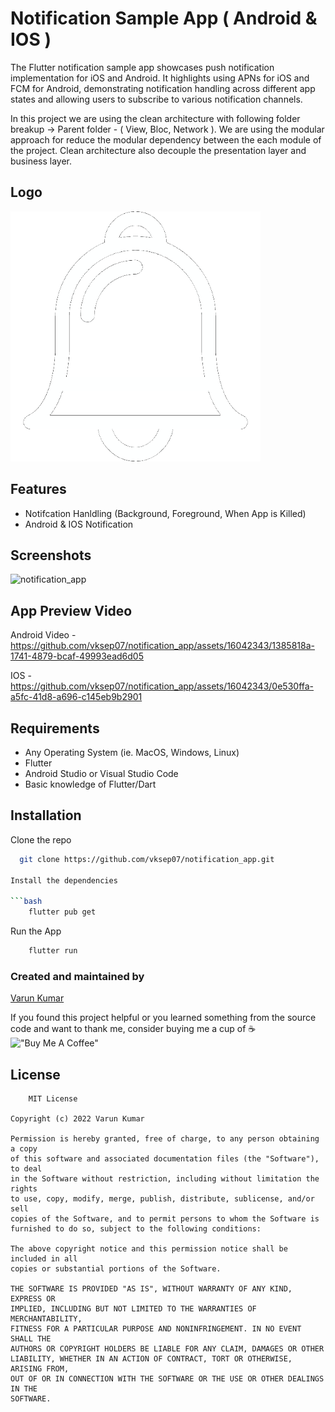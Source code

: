 # Notification Sample App  ( Android & IOS )

The Flutter notification sample app showcases push notification implementation for iOS and Android. It highlights using APNs for iOS and FCM for Android, demonstrating notification handling across different app states and allowing users to subscribe to various notification channels.

In this project we are using the clean architecture  with following folder breakup -> Parent folder - ( View, Bloc, Network ). We are using the modular approach for reduce the modular dependency between the each module of the project. Clean architecture also decouple the presentation layer and business layer.


## Logo

<img src="https://github.com/vksep07/notification_app/blob/main/assets/images/notification-bell-svgrepo-com_white.png" alt="drawing" style="width:400px;"/>


## Features

- Notifcation Hanldling (Background, Foreground, When App is Killed)
- Android & IOS Notification



## Screenshots


![notification_app](https://github.com/vksep07/notification_app/assets/16042343/73b6ccf9-b0a6-4212-aa80-a64d6bc64ca3)


## App Preview Video


Android Video -  https://github.com/vksep07/notification_app/assets/16042343/1385818a-1741-4879-bcaf-49993ead6d05

IOS - https://github.com/vksep07/notification_app/assets/16042343/0e530ffa-a5fc-41d8-a696-c145eb9b2901


## Requirements

- Any Operating System (ie. MacOS, Windows, Linux)
- Flutter
- Android Studio or Visual Studio Code
- Basic knowledge of Flutter/Dart


## Installation

Clone the repo

```bash
  git clone https://github.com/vksep07/notification_app.git

Install the dependencies

```bash
    flutter pub get
```

Run the App

```bash
    flutter run
```
### Created and maintained by 
[Varun Kumar](https://github.com/vksep07)


If you found this project helpful or you learned something from the source code and want to thank me, consider buying me a cup of ☕<br>
!["Buy Me A Coffee"](https://www.buymeacoffee.com/assets/img/custom_images/orange_img.png)
## License

```
    MIT License

Copyright (c) 2022 Varun Kumar

Permission is hereby granted, free of charge, to any person obtaining a copy
of this software and associated documentation files (the "Software"), to deal
in the Software without restriction, including without limitation the rights
to use, copy, modify, merge, publish, distribute, sublicense, and/or sell
copies of the Software, and to permit persons to whom the Software is
furnished to do so, subject to the following conditions:

The above copyright notice and this permission notice shall be included in all
copies or substantial portions of the Software.

THE SOFTWARE IS PROVIDED "AS IS", WITHOUT WARRANTY OF ANY KIND, EXPRESS OR
IMPLIED, INCLUDING BUT NOT LIMITED TO THE WARRANTIES OF MERCHANTABILITY,
FITNESS FOR A PARTICULAR PURPOSE AND NONINFRINGEMENT. IN NO EVENT SHALL THE
AUTHORS OR COPYRIGHT HOLDERS BE LIABLE FOR ANY CLAIM, DAMAGES OR OTHER
LIABILITY, WHETHER IN AN ACTION OF CONTRACT, TORT OR OTHERWISE, ARISING FROM,
OUT OF OR IN CONNECTION WITH THE SOFTWARE OR THE USE OR OTHER DEALINGS IN THE
SOFTWARE.

```
